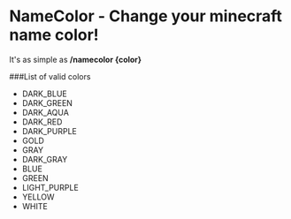 # NameColor - Change your minecraft name color!
It's as simple as **/namecolor {color}**

###List of valid colors
+ DARK_BLUE
+ DARK_GREEN
+ DARK_AQUA
+ DARK_RED
+ DARK_PURPLE
+ GOLD
+ GRAY
+ DARK_GRAY
+ BLUE
+ GREEN
+ LIGHT_PURPLE
+ YELLOW
+ WHITE

